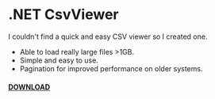 # .NET CsvViewer
I couldn't find a quick and easy CSV viewer so I created one.

* Able to load really large files >1GB.<br>
* Simple and easy to use.
* Pagination for improved performance on older systems.

#### [DOWNLOAD](https://raw.githubusercontent.com/jvorssel/CsvViewer/master/Publish/CsvViewer.zip)
